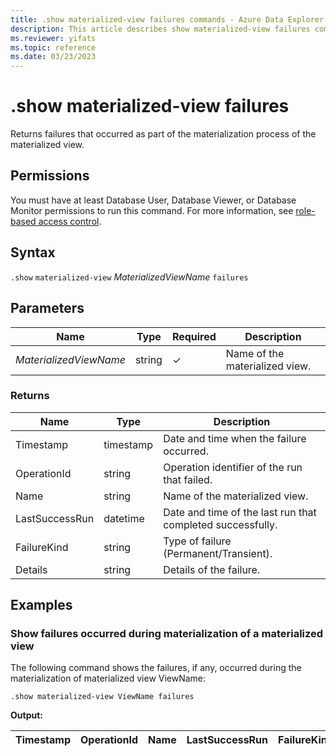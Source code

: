```yaml
---
title: .show materialized-view failures commands - Azure Data Explorer
description: This article describes show materialized-view failures commands in Azure Data Explorer.
ms.reviewer: yifats
ms.topic: reference
ms.date: 03/23/2023
---
```


# .show materialized-view failures

Returns failures that occurred as part of the materialization process of the materialized view.

## Permissions

You must have at least Database User, Database Viewer, or Database Monitor permissions to run this command. For more information, see [role-based access control](../access-control/role-based-access-control.md).

## Syntax

`.show` `materialized-view` *MaterializedViewName* `failures`

## Parameters

| Name                   | Type   | Required | Description                    |
|------------------------|--------|----------|--------------------------------|
| *MaterializedViewName* | string | &check;  | Name of the materialized view. |

### Returns

| Name           | Type      | Description                                                |
|----------------|-----------|------------------------------------------------------------|
| Timestamp      | timestamp | Date and time when the failure occurred.                    |
| OperationId    | string    | Operation identifier of the run that failed.               |
| Name           | string    | Name of the materialized view.                             |
| LastSuccessRun | datetime  | Date and time of the last run that completed successfully. |
| FailureKind    | string    | Type of failure (Permanent/Transient).                     |
| Details        | string    | Details of the failure.                                    |

## Examples

### Show failures occurred during materialization of a materialized view

The following command shows the failures, if any, occurred during the materialization of materialized view ViewName:

```kusto
.show materialized-view ViewName failures
```

**Output:**

| Timestamp | OperationId | Name  | LastSuccessRun | FailureKind | Details |
|-----------|-------------|-------|----------------|-------------|---------|
